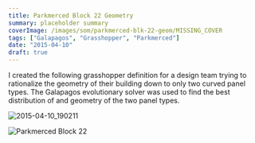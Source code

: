 ```yaml
---
title: Parkmerced Block 22 Geometry
summary: placeholder summary
coverImage: /images/som/parkmerced-blk-22-geom/MISSING_COVER
tags: ["Galapagos", "Grasshopper", "Parkmerced"]
date: "2015-04-10"
draft: true
---
```


I created the following grasshopper definition for a design team trying to rationalize the geometry of their building down to only two curved panel types. The Galapagos evolutionary solver was used to find the best distribution of and geometry of the two panel types.

![2015-04-10_190211](2015-04-10_190211.png)

![Parkmerced Block 22](http://www.ericanastas.com/wp-content/uploads/2015/04/Parkmerced-Block-22.png)
